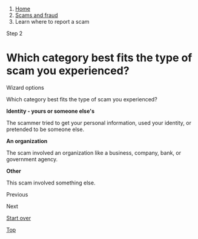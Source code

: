 1. [Home](/)
2. [Scams and fraud](/scams-and-fraud)
3. Learn where to report a scam

Step 2

Which category best fits the type of scam you experienced?
==========================================================

Wizard options

Which category best fits the type of scam you experienced?

**Identity - yours or someone else's**
  

The scammer tried to get your personal information, used your identity, or pretended to be someone else.

**An organization**
  

The scam involved an organization like a business, company, bank, or government agency.

**Other**
  

This scam involved something else.

Previous

Next

[Start over](/where-report-scams/where-did-scam-take-place#block-usagov-content)

[Top](#main-content)